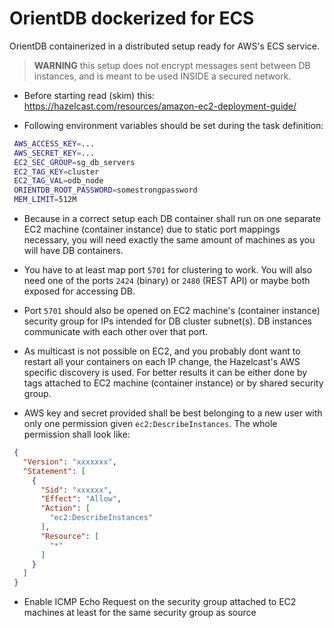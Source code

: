 # OrientDB dockerized for ECS

OrientDB containerized in a distributed setup ready for AWS's ECS service.

> **WARNING** this setup does not encrypt messages sent between DB instances, and is meant to be used INSIDE a secured network.

- Before starting read (skim) this: https://hazelcast.com/resources/amazon-ec2-deployment-guide/

- Following environment variables should be set during the task definition:

```bash
 AWS_ACCESS_KEY=...
 AWS_SECRET_KEY=...
 EC2_SEC_GROUP=sg_db_servers
 EC2_TAG_KEY=cluster
 EC2_TAG_VAL=odb_node
 ORIENTDB_ROOT_PASSWORD=somestrongpassword
 MEM_LIMIT=512M
```

- Because in a correct setup each DB container shall run on one separate EC2 machine (container instance) due to static port mappings necessary, you will need exactly the same amount of machines as you will have DB containers.

- You have to at least map port `5701` for clustering to work. You will also need one of the ports `2424` (binary) or `2480` (REST API) or maybe both exposed for accessing DB.

- Port `5701` should also be opened on EC2 machine's (container instance) security group for IPs intended for DB cluster subnet(s). DB instances communicate with each other over that port.

- As multicast is not possible on EC2, and you probably dont want to restart all your containers on each IP change, the Hazelcast's AWS specific discovery is used. For better results it can be either done by tags attached to EC2 machine (container instance) or by shared security group.

- AWS key and secret provided shall be best belonging to a new user with only one permission given `ec2:DescribeInstances`. The whole permission shall look like:

```json
 {
   "Version": "xxxxxxx",
   "Statement": [
     {
       "Sid": "xxxxxx",
       "Effect": "Allow",
       "Action": [
         "ec2:DescribeInstances"
       ],
       "Resource": [
         "*"
       ]
     }
   ]
 }
```

- Enable ICMP Echo Request on the security group attached to EC2 machines at least for the same security group as source